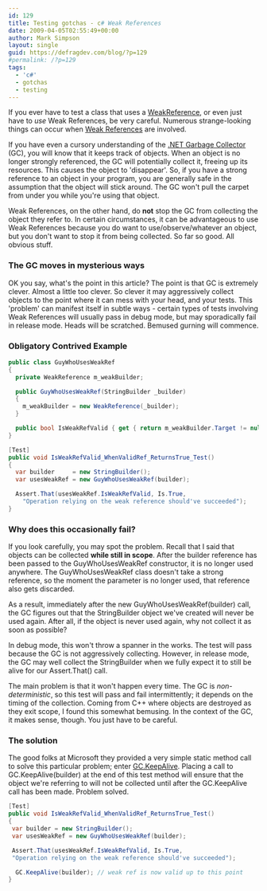 ```yaml
---
id: 129
title: Testing gotchas - c# Weak References
date: 2009-04-05T02:55:49+00:00
author: Mark Simpson
layout: single
guid: https://defragdev.com/blog/?p=129
#permalink: /?p=129
tags:
  - 'c#'
  - gotchas
  - testing
---
```

If you ever have to test a class that uses a [WeakReference](http://msdn.microsoft.com/en-us/library/system.weakreference.aspx), or even just have to _use_ Weak References, be very careful. Numerous strange-looking things can occur when [Weak References](http://msdn.microsoft.com/en-us/library/system.weakreference.aspx) are involved.

If you have even a cursory understanding of the [.NET Garbage Collector](http://msdn.microsoft.com/en-us/library/0xy59wtx.aspx) (GC), you will know that it keeps track of objects. When an object is no longer strongly referenced, the GC will potentially collect it, freeing up its resources. This causes the object to 'disappear'. So, if you have a strong reference to an object in your program, you are generally safe in the assumption that the object will stick around. The GC won't pull the carpet from under you while you're using that object.

Weak References, on the other hand, do **not** stop the GC from collecting the object they refer to. In certain circumstances, it can be advantageous to use Weak References because you do want to use/observe/whatever an object, but you don't want to stop it from being collected. So far so good. All obvious stuff.

### The GC moves in mysterious ways

OK you say, what's the point in this article? The point is that GC is extremely clever. Almost a little too clever. So clever it may aggressively collect objects to the point where it can mess with your head, and your tests. This 'problem' can manifest itself in subtle ways - certain types of tests involving Weak References will usually pass in debug mode, but may sporadically fail in release mode. Heads will be scratched. Bemused gurning will commence.

### Obligatory Contrived Example

```c#
public class GuyWhoUsesWeakRef
{
  private WeakReference m_weakBuilder;

  public GuyWhoUsesWeakRef(StringBuilder _builder)
  {
    m_weakBuilder = new WeakReference(_builder);
  }

  public bool IsWeakRefValid { get { return m_weakBuilder.Target != null; } }
}

[Test]
public void IsWeakRefValid_WhenValidRef_ReturnsTrue_Test()
{
  var builder     = new StringBuilder();
  var usesWeakRef = new GuyWhoUsesWeakRef(builder);

  Assert.That(usesWeakRef.IsWeakRefValid, Is.True,
    "Operation relying on the weak reference should've succeeded");
}
```

### Why does this occasionally fail?

If you look carefully, you may spot the problem. Recall that I said that objects can be collected **while still in scope**. After the builder reference has been passed to the GuyWhoUsesWeakRef constructor, it is no longer used anywhere. The GuyWhoUsesWeakRef class doesn't take a strong reference, so the moment the parameter is no longer used, that reference also gets discarded.

As a result, immediately after the new GuyWhoUsesWeakRef(builder) call, the GC figures out that the StringBuilder object we've created will never be used again. After all, if the object is never used again, why not collect it as soon as possible?

In debug mode, this won't throw a spanner in the works. The test will pass because the GC is not aggressively collecting. However, in release mode, the GC may well collect the StringBuilder when we fully expect it to still be alive for our Assert.That() call.

The main problem is that it won't happen every time. The GC is _non-deterministic_, so this test will pass and fail intermittently; it depends on the timing of the collection. Coming from C++ where objects are destroyed as they exit scope, I found this somewhat bemusing. In the context of the GC, it makes sense, though. You just have to be careful.

### The solution

The good folks at Microsoft they provided a very simple static method call to solve this particular problem; enter [GC.KeepAlive](http://msdn.microsoft.com/en-us/library/system.gc.keepalive.aspx). Placing a call to GC.KeepAlive(builder) at the end of this test method will ensure that the object we're referring to will not be collected until after the GC.KeepAlive call has been made. Problem solved.

```c#
[Test]
public void IsWeakRefValid_WhenValidRef_ReturnsTrue_Test()
{
 var builder = new StringBuilder();
 var usesWeakRef = new GuyWhoUsesWeakRef(builder);

 Assert.That(usesWeakRef.IsWeakRefValid, Is.True,
 "Operation relying on the weak reference should've succeeded");

  GC.KeepAlive(builder); // weak ref is now valid up to this point
}
```